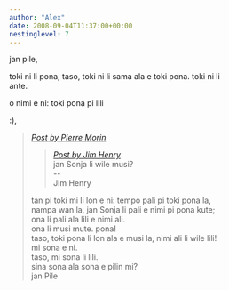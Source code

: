 ```yaml
---
author: "Alex"
date: 2008-09-04T11:37:00+00:00
nestinglevel: 7
---
```

jan pile,  
  
toki ni li pona, taso, toki ni li sama ala e toki pona. toki ni li  
ante.  
  
o nimi e ni: toki pona pi lili  
  
:),  

> [_Post by Pierre Morin_](/mVoaGCcX/tenpo-seli#post12)  
> 
> > [_Post by Jim Henry_](/mVoaGCcX/tenpo-seli#post11)  
> > jan Sonja li wile musi?  
> > \--  
> > Jim Henry  
> > 
> 
> tan pi toki mi li lon e ni: tempo pali pi toki pona la,  
> nampa wan la, jan Sonja li pali e nimi pi pona kute;  
> ona li pali ala lili e nimi ali.  
> ona li musi mute. pona!  
> taso, toki pona li lon ala e musi la, nimi ali li wile lili!  
> mi sona e ni.  
> taso, mi sona li lili.  
> sina sona ala sona e pilin mi?  
> jan Pile  
>